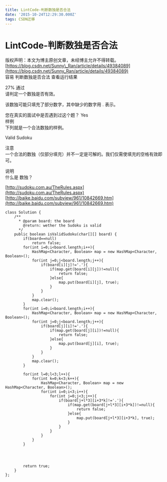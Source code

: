 ```yaml
---
title: LintCode-判断数独是否合法
date: '2015-10-24T12:29:30.000Z'
tags: CSDN迁移
---
```


# LintCode-判断数独是否合法

版权声明：本文为博主原创文章，未经博主允许不得转载。 [https://blog.csdn.net/Sunny\_Ran/article/details/49384089](https://blog.csdn.net/Sunny_Ran/article/details/49384089)  
容易 判断数独是否合法 查看运行结果

27% 通过  
请判定一个数独是否有效。

该数独可能只填充了部分数字，其中缺少的数字用 . 表示。

您在真实的面试中是否遇到过这个题？ Yes  
样例  
下列就是一个合法数独的样例。

Valid Sudoku

注意  
一个合法的数独（仅部分填充）并不一定是可解的。我们仅需使填充的空格有效即可。

说明  
什么是 数独？

[http://sudoku.com.au/TheRules.aspx](http://sudoku.com.au/TheRules.aspx)  
[http://baike.baidu.com/subview/961/10842669.htm](http://baike.baidu.com/subview/961/10842669.htm)

```text
class Solution {
    /**
      * @param board: the board
        @return: wether the Sudoku is valid
      */
    public boolean isValidSudoku(char[][] board) {
        if(board==null)
            return false;
        for(int i=0;i<board.length;i++){
            HashMap<Character, Boolean> map = new HashMap<Character, Boolean>();
            for(int j=0;j<board.length;j++){
                if(board[i][j]!='.'){
                    if(map.get(board[i][j])!=null){
                        return false;
                    }else{
                        map.put(board[i][j], true);
                    }
                }
            }
            map.clear();
        }
        for(int i=0;i<board.length;i++){
            HashMap<Character, Boolean> map = new HashMap<Character, Boolean>();
            for(int j=0;j<board.length;j++){
                if(board[j][i]!='.'){
                    if(map.get(board[j][i])!=null){
                        return false;
                    }else{
                        map.put(board[j][i], true);
                    }
                }
            }
            map.clear();
        }

        for(int l=0;l<3;l++){   
            for(int k=0;k<3;k++){   
                HashMap<Character, Boolean> map = new HashMap<Character, Boolean>();
                for(int i=0;i<3;i++){
                    for(int j=0;j<3;j++){
                        if(board[j+l*3][i+3*k]!='.'){
                            if(map.get(board[j+l*3][i+3*k])!=null){
                                return false;
                            }else{
                                map.put(board[j+l*3][i+3*k], true);
                            }
                        }
                    }
                }
            }
        }




        return true;
    }
};
```


